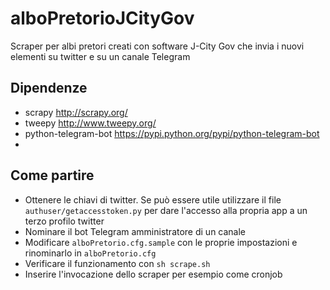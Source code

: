 # alboPretorioJCityGov
Scraper per albi pretori creati con software J-City Gov che invia i nuovi elementi su twitter e su un canale Telegram

## Dipendenze

* scrapy http://scrapy.org/
* tweepy http://www.tweepy.org/
* python-telegram-bot https://pypi.python.org/pypi/python-telegram-bot
* 
## Come partire

* Ottenere le chiavi di twitter. Se può essere utile utilizzare il file `authuser/getaccesstoken.py` per dare l'accesso alla propria app a un terzo profilo twitter
* Nominare il bot Telegram amministratore di un canale
* Modificare `alboPretorio.cfg.sample` con le proprie impostazioni e rinominarlo in `alboPretorio.cfg`
* Verificare il funzionamento con `sh scrape.sh`
* Inserire l'invocazione dello scraper per esempio come cronjob
